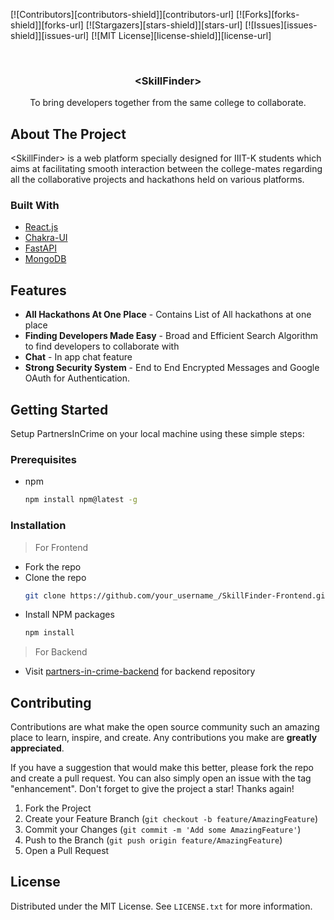 <div id="top"></div>

[![Contributors][contributors-shield]][contributors-url]
[![Forks][forks-shield]][forks-url]
[![Stargazers][stars-shield]][stars-url]
[![Issues][issues-shield]][issues-url]
[![MIT License][license-shield]][license-url]

<!-- PROJECT LOGO -->
<br />
<div align="center">
  
  <h3 align="center">&lt;SkillFinder&gt;</h3>

  <p align="center">
    To bring developers together from the same college to collaborate.
   
</div>

<!-- ABOUT THE PROJECT -->

## About The Project


&lt;SkillFinder&gt; is a web platform specially designed for IIIT-K students which aims at facilitating smooth interaction between the college-mates regarding all the collaborative projects and hackathons held on various platforms.


### Built With

- [React.js](https://reactjs.org/)
- [Chakra-UI](https://chakra-ui.com/)
- [FastAPI](https://fastapi.tiangolo.com/)
- [MongoDB](https://www.mongodb.com/)

## Features

- **All Hackathons At One Place** - Contains List of All hackathons at one place
- **Finding Developers Made Easy** - Broad and Efficient Search Algorithm to find developers to collaborate with
- **Chat** - In app chat feature 
- **Strong Security System** - End to End Encrypted Messages and Google OAuth for Authentication.


<!-- GETTING STARTED -->

## Getting Started

Setup PartnersInCrime on your local machine using these simple steps:

### Prerequisites

- npm
  ```sh
  npm install npm@latest -g
  ```

### Installation
>For Frontend
- Fork the repo
- Clone the repo
   ```sh
   git clone https://github.com/your_username_/SkillFinder-Frontend.git
   ```
- Install NPM packages
   ```sh
   npm install
   ```
>For Backend
- Visit [partners-in-crime-backend](https://github.com/Deepanshu1008/SkillFinder-Backend) for backend repository

<!-- CONTRIBUTING -->

## Contributing

Contributions are what make the open source community such an amazing place to learn, inspire, and create. Any contributions you make are **greatly appreciated**.

If you have a suggestion that would make this better, please fork the repo and create a pull request. You can also simply open an issue with the tag "enhancement".
Don't forget to give the project a star! Thanks again!

1. Fork the Project
2. Create your Feature Branch (`git checkout -b feature/AmazingFeature`)
3. Commit your Changes (`git commit -m 'Add some AmazingFeature'`)
4. Push to the Branch (`git push origin feature/AmazingFeature`)
5. Open a Pull Request

<!-- LICENSE -->

## License

Distributed under the MIT License. See `LICENSE.txt` for more information.
